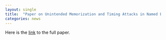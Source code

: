 ```yaml
---
layout: single
title:  "Paper on Unintended Memorization and Timing Attacks in Named Entity Recognition Models accepted at PETS 2023"
categories: news
---
```


Here is the [link](https://arxiv.org/abs/2211.02245) to the full paper.
